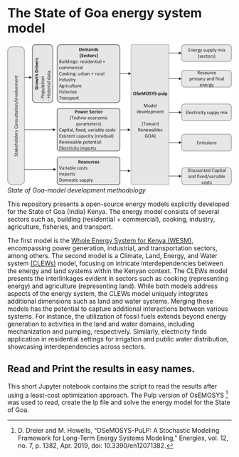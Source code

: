 # The State of Goa energy system model
![Alt text](./figures/F1_methodology.png)
*State of Goa-model development methodology*

This repository presents a open-source energy models explicitly developed for the State of Goa (India) Kenya. The energy model consists of several sectors such as, building (residential + commercial), cooking, industry, agriculture, fisheries, and transport. 

 The first model is the [Whole Energy System for Kenya (WESM)](https://github.com/ClimateCompatibleGrowth/osemosys_kenya), encompassing power generation, industrial, and transportation sectors, among others. The second model is a Climate, Land, Energy, and Water system [(CLEWs)](https://github.com/robertodawid/Kenya_Clews/tree/main) model, focusing on intricate interdependencies between the energy and land systems within the Kenyan context. The CLEWs model presents the interlinkages evident in sectors such as cooking (representing energy) and agriculture (representing land). While both models address aspects of the energy system, the CLEWs model uniquely integrates additional dimensions such as land and water systems.
Merging these models has the potential to capture additional interactions between various systems. For instance, the utilization of fossil fuels extends beyond energy generation to activities in the land and water domains, including mechanization and pumping, respectively. Similarly, electricity finds application in residential settings for irrigation and public water distribution, showcasing interdependencies across sectors.

## Read and Print the results in easy names.

This short Jupyter notebook contains the script to read the results after using a least-cost optimization approach. The Pulp version of OsEMOSYS [^fn]  was used to read, create the lp file and solve the energy model for the State of Goa.

[^fn]: D. Dreier and M. Howells, “OSeMOSYS-PuLP: A Stochastic Modeling Framework for Long-Term Energy Systems Modeling,” Energies, vol. 12, no. 7, p. 1382, Apr. 2019, doi: 10.3390/en12071382.
